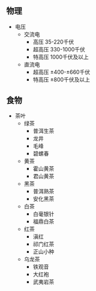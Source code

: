 #
## 物理
+ 电压
    + 交流电
        + 高压 35-220千伏
        + 超高压 330-1000千伏
        + 特高压 1000千伏及以上
    + 直流电
        + 超高压 ±400-±660千伏
        + 特高压 ±800千伏及以上
## 食物
+ 茶叶
    + 绿茶
        + 普洱生茶
        + 龙井
        + 毛峰
        + 碧螺春
    + 黄茶
        + 霍山黄茶
        + 君山黄茶
    + 黑茶
        + 普洱熟茶
        + 安化黑茶
    + 白茶
        + 白毫银针
        + 福鼎白茶
    + 红茶
        + 滇红
        + 祁门红茶
        + 正山小种
    + 乌龙茶
        + 铁观音
        + 大红袍
        + 武夷岩茶